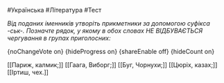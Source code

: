 #Українська #Література #Тест

*Від поданих іменників утворіть прикметники за допомогою суфікса -ськ-. Позначте рядок, у якому в обох словах НЕ ВІДБУВАЄТЬСЯ чергування в групах приголосних:*

{noChangeVote on}
{hideProgress on}
{shareEnable off}
{hideCount on}

[[Париж, калмик;]]
[[Гаага, Виборг;]]
[[Буг, Чорнухи;]]
[[Цюріх, казах;]]
[[Іртиш, чех.]]
